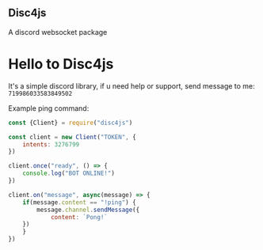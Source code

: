 ## Disc4js
A discord websocket package

# Hello to Disc4js

It's a simple discord library, if u need help or support, send message to me: ````719986033583849502````

Example ping command:

````js
const {Client} = require("disc4js")

const client = new Client("TOKEN", {
    intents: 3276799
})

client.once("ready", () => {
    console.log("BOT ONLINE!")
})

client.on("message", async(message) => {
    if(message.content == "!ping") {
        message.channel.sendMessage({
            content: `Pong!`
    })
    }
})
````